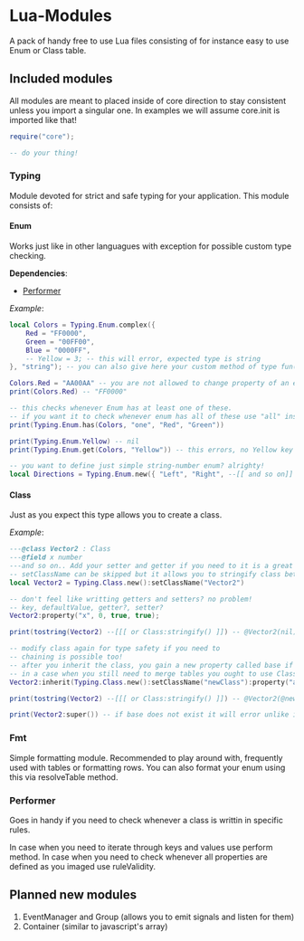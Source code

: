 # Lua-Modules

A pack of handy free to use Lua files consisting of for instance easy to use Enum or Class table.

## Included modules

All modules are meant to placed inside of core direction to stay consistent unless you import a singular one.
In examples we will assume core.init is imported like that!

```lua
require("core");

-- do your thing!
```

### Typing

Module devoted for strict and safe typing for your application.
This module consists of:

#### Enum

Works just like in other languagues with exception for possible custom type checking.

**Dependencies**:

- [Performer](core/performer.lua)

*Example*:

```lua
local Colors = Typing.Enum.complex({
    Red = "FF0000",
    Green = "00FF00",
    Blue = "0000FF",
    -- Yellow = 3; -- this will error, expected type is string
}, "string"); -- you can also give here your custom method of type fun(key, value): boolean

Colors.Red = "AA00AA" -- you are not allowed to change property of an enum, this errors
print(Colors.Red) -- "FF0000"

-- this checks whenever Enum has at least one of these.
-- if you want it to check whenever enum has all of these use "all" instead of "one" in given parameters
print(Typing.Enum.has(Colors, "one", "Red", "Green"))

print(Typing.Enum.Yellow) -- nil
print(Typing.Enum.get(Colors, "Yellow")) -- this errors, no Yellow key found

-- you want to define just simple string-number enum? alrighty!
local Directions = Typing.Enum.new({ "Left", "Right", --[[ and so on]] }) -- if you give a number as a key it will error
```

#### Class

Just as you expect this type allows you to create a class.

*Example*:

```lua
---@class Vector2 : Class
---@field x number
---and so on.. Add your setter and getter if you need to it is a great way to keep type safety tight, add this if you used property
-- setClassName can be skipped but it allows you to stringify class better!
local Vector2 = Typing.Class.new():setClassName("Vector2")

-- don't feel like writting getters and setters? no problem!
-- key, defaultValue, getter?, setter?
Vector2:property("x", 0, true, true);

print(tostring(Vector2) --[[[ or Class:stringify() ]]) -- @Vector2(nil)

-- modify class again for type safety if you need to
-- chaining is possible too!
-- after you inherit the class, you gain a new property called base if it already exist method will raise an error
-- in a case when you still need to merge tables you ought to use Class:extend instead
Vector2:inherit(Typing.Class.new():setClassName("newClass"):property("age", 18, true, false));

print(tostring(Vector2) --[[[ or Class:stringify() ]]) -- @Vector2(@newClass(nil))

print(Vector2:super()) -- if base does not exist it will error unlike if you did Vector2.base

```

### Fmt

Simple formatting module.
Recommended to play around with, frequently used with tables or formatting rows.
You can also format your enum using this via resolveTable method.

### Performer

Goes in handy if you need to check whenever a class is writtin in specific rules.

In case when you need to iterate through keys and values use perform method.
In case when you need to check whenever all properties are defined as you imaged use ruleValidity.

## Planned new modules

1. EventManager and Group (allows you to emit signals and listen for them)
2. Container (similar to javascript's array)
